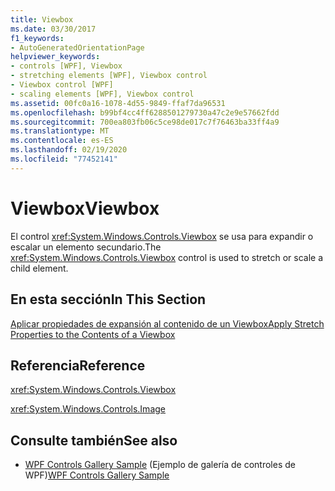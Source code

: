 ```yaml
---
title: Viewbox
ms.date: 03/30/2017
f1_keywords:
- AutoGeneratedOrientationPage
helpviewer_keywords:
- controls [WPF], Viewbox
- stretching elements [WPF], Viewbox control
- Viewbox control [WPF]
- scaling elements [WPF], Viewbox control
ms.assetid: 00fc0a16-1078-4d55-9849-ffaf7da96531
ms.openlocfilehash: b99bf4cc4ff6288501279730a47c2e9e57662fdd
ms.sourcegitcommit: 700ea803fb06c5ce98de017c7f76463ba33ff4a9
ms.translationtype: MT
ms.contentlocale: es-ES
ms.lasthandoff: 02/19/2020
ms.locfileid: "77452141"
---
```

# <a name="viewbox"></a><span data-ttu-id="14360-102">Viewbox</span><span class="sxs-lookup"><span data-stu-id="14360-102">Viewbox</span></span>
<span data-ttu-id="14360-103">El control <xref:System.Windows.Controls.Viewbox> se usa para expandir o escalar un elemento secundario.</span><span class="sxs-lookup"><span data-stu-id="14360-103">The <xref:System.Windows.Controls.Viewbox> control is used to stretch or scale a child element.</span></span>  
  
## <a name="in-this-section"></a><span data-ttu-id="14360-104">En esta sección</span><span class="sxs-lookup"><span data-stu-id="14360-104">In This Section</span></span>  
 [<span data-ttu-id="14360-105">Aplicar propiedades de expansión al contenido de un Viewbox</span><span class="sxs-lookup"><span data-stu-id="14360-105">Apply Stretch Properties to the Contents of a Viewbox</span></span>](how-to-apply-stretch-properties-to-the-contents-of-a-viewbox.md)  
  
## <a name="reference"></a><span data-ttu-id="14360-106">Referencia</span><span class="sxs-lookup"><span data-stu-id="14360-106">Reference</span></span>  
 <xref:System.Windows.Controls.Viewbox>  
  
 <xref:System.Windows.Controls.Image>  
  
## <a name="see-also"></a><span data-ttu-id="14360-107">Consulte también</span><span class="sxs-lookup"><span data-stu-id="14360-107">See also</span></span>

- <span data-ttu-id="14360-108">[WPF Controls Gallery Sample](https://github.com/Microsoft/WPF-Samples/tree/master/Getting%20Started/ControlsAndLayout) (Ejemplo de galería de controles de WPF)</span><span class="sxs-lookup"><span data-stu-id="14360-108">[WPF Controls Gallery Sample](https://github.com/Microsoft/WPF-Samples/tree/master/Getting%20Started/ControlsAndLayout)</span></span>
